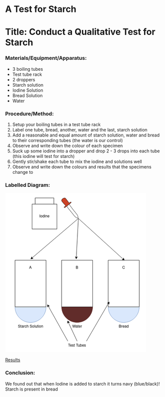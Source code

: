 # A Test for Starch

# Title: Conduct a Qualitative Test for Starch

### Materials/Equipment/Apparatus:

- 3 boiling tubes
- Test tube rack
- 2 droppers
- Starch solution
- Iodine Solution
- Bread Solution
- Water

### Procedure/Method:

1. Setup your boiling tubes in a test tube rack
2. Label one tube, bread, another, water and the last, starch solution
3. Add a reasonable and equal amount of starch solution, water and bread to their corresponding tubes (the water is our control)
4. Observe and write down the colour of each specimen
5. Suck up some iodine into a dropper and drop 2 - 3 drops into each tube (this iodine will test for starch)
6. Gently stir/shake each tube to mix the iodine and solutions well
7. Observe and write down the colours and results that the specimens change to

### Labelled Diagram:

![Untitled](A%20Test%20for%209f003/Untitled.png)

[Results](A%20Test%20for%209f003/Results%204c053.csv)

### Conclusion:

We found out that when Iodine is added to starch it turns navy (blue/black)! Starch is present in bread